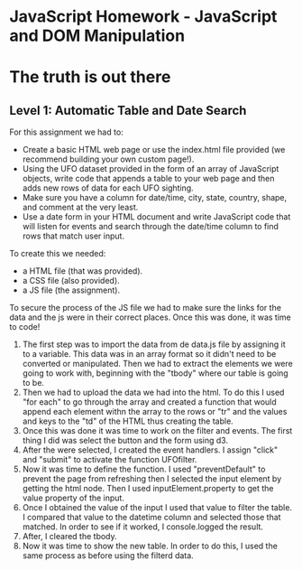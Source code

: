 # JavaScript Homework - JavaScript and DOM Manipulation
# The truth is out there

## Level 1: Automatic Table and Date Search

For this assignment we had to:
* Create a basic HTML web page or use the index.html file provided (we recommend building your own custom page!).
* Using the UFO dataset provided in the form of an array of JavaScript objects, write code that appends a table to your web page and then adds new rows of data for each UFO sighting.
* Make sure you have a column for date/time, city, state, country, shape, and comment at the very least.
* Use a date form in your HTML document and write JavaScript code that will listen for events and search through the date/time column to find rows that match user input.

To create this we needed:
* a HTML file (that was provided).
* a CSS file (also provided).
* a JS file (the assignment).


To secure the process of the JS file we had to make sure the links for the data and the js were in their correct places. Once this was done, it was time to code!

1. The first step was to import the data from de data.js file by assigning it to a variable. This data was in an array format so it didn't need to be converted or manipulated. Then we had to extract the elements we were going to work with, beginning with the "tbody" where our table is going to be. 
2. Then we had to upload the data we had into the html. To do this I used "for each" to go through the array and created a function that would append each element withn the array to the rows or "tr" and the values and keys to the "td" of the HTML thus creating the table.
3. Once this was done it was time to work on the filter and events. The first thing I did was select the button and the form using d3. 
4. After the were selected, I created the event handlers. I assign "click" and "submit" to activate the function UFOfilter.
5. Now it was time to define the function. I used "preventDefault" to prevent the page from refreshing then I selected the input element by getting the html node. Then I used inputElement.property to get the value property of the input.
6. Once I obtained the value of the input I used that value to filter the table. I compared that value to the datetime column and selected those that matched. In order to see if it worked, I console.logged the result.
7. After, I cleared the tbody.
8. Now it was time to show the new table. In order to do this, I used the same process as before using the filterd data.
